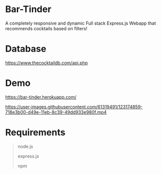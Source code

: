 # Bar-Tinder
A completely responsive and dynamic Full stack Express.js Webapp that recommends cocktails based on filters!

# Database
https://www.thecocktaildb.com/api.php

# Demo
https://bar-tinder.herokuapp.com/

https://user-images.githubusercontent.com/61319491/123174859-718e3b00-d49e-11eb-8c39-49dd933e980f.mp4

# Requirements
>node.js
>
>express.js
>
>npm

